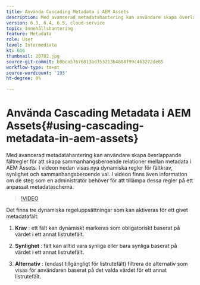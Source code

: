```yaml
---
title: Använda Cascading Metadata i AEM Assets
description: Med avancerad metadatahantering kan användare skapa överlappande fältregler för att skapa sammanhangsberoende relationer mellan metadata i AEM Assets. I videon nedan visas nya dynamiska regler för fältkrav, synlighet och sammanhangsberoende val. I videon finns även information om de steg som en administratör behöver för att tillämpa dessa regler på ett anpassat metadataschema.
version: 6.3, 6.4, 6.5, cloud-service
topic: Innehållshantering
feature: Metadata
role: User
level: Intermediate
kt: 616
thumbnail: 20702.jpg
source-git-commit: b0bca57676813bd353213b4808f99c463272de85
workflow-type: tm+mt
source-wordcount: '193'
ht-degree: 0%

---
```



# Använda Cascading Metadata i AEM Assets{#using-cascading-metadata-in-aem-assets}

Med avancerad metadatahantering kan användare skapa överlappande fältregler för att skapa sammanhangsberoende relationer mellan metadata i AEM Assets. I videon nedan visas nya dynamiska regler för fältkrav, synlighet och sammanhangsberoende val. I videon finns även information om de steg som en administratör behöver för att tillämpa dessa regler på ett anpassat metadataschema.

>[!VIDEO](https://video.tv.adobe.com/v/20702/?quality=12&learn=on)

Det finns tre dynamiska regeluppsättningar som kan aktiveras för ett givet metadatafält:

1. **Krav** : ett fält kan dynamiskt markeras som obligatoriskt baserat på värdet i ett annat listrutefält.

2. **Synlighet** : fält kan alltid vara synliga eller bara synliga baserat på värdet i ett annat listrutefält.

3. **Alternativ** : (endast tillgängligt för listrutefält) filtrera de alternativ som visas för användaren baserat på det valda värdet för ett annat listrutefält.
